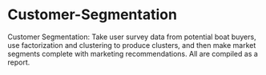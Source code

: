 # Customer-Segmentation
Customer Segmentation: Take user survey data from potential boat buyers, use factorization and clustering to produce clusters, and then make market segments complete with marketing recommendations. All are compiled as a report.
